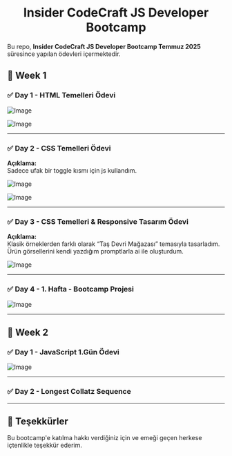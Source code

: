 <h1 align="center"> Insider CodeCraft JS Developer Bootcamp </h1>

Bu repo, **Insider CodeCraft JS Developer Bootcamp Temmuz 2025** süresince yapılan ödevleri içermektedir. 

## 📅 Week 1

### ✅ Day 1 - HTML Temelleri Ödevi

  
  ![Image](https://github.com/user-attachments/assets/14c5e554-7b2b-445a-8afa-b35ea6ecc002) 
  
  ![Image](https://github.com/user-attachments/assets/b68aaedb-2749-4eca-8036-c548c8d61195)
  
---

### ✅ Day 2 - CSS Temelleri Ödevi

**Açıklama:**  
Sadece ufak bir toggle kısmı için js kullandım.

![Image](https://github.com/user-attachments/assets/e9a29103-2593-4b7b-aad4-8315b5486f1c)

![Image](https://github.com/user-attachments/assets/5139f574-67be-4d1a-958c-81fe79ec443e)

---

### ✅ Day 3 - CSS Temelleri & Responsive Tasarım Ödevi

**Açıklama:**  
Klasik örneklerden farklı olarak “Taş Devri Mağazası” temasıyla tasarladım. Ürün görsellerini kendi yazdığım promptlarla ai ile oluşturdum.


![Image](https://github.com/user-attachments/assets/b940b76d-307b-43e9-bbcf-96d632410228)

---

### ✅ Day 4 - 1. Hafta - Bootcamp Projesi

![Image](https://github.com/user-attachments/assets/afd65e22-b32c-4aab-9512-c47ac190f008)



---
## 📅 Week 2

### ✅ Day 1 - JavaScript 1.Gün Ödevi

![Image](https://github.com/user-attachments/assets/dc81874a-b720-4530-b45c-e38a4b750804)

---

### ✅ Day 2 - Longest Collatz Sequence




---
## 🙏 Teşekkürler

Bu bootcamp'e katılma hakkı verdiğiniz için ve emeği geçen herkese içtenlikle teşekkür ederim.  
